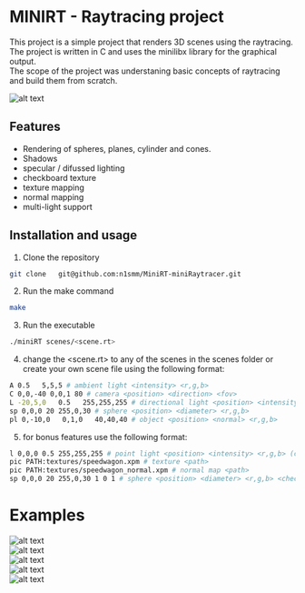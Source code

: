 # MINIRT - Raytracing project
This project is a simple project that renders 3D scenes using the raytracing. <br>
The project is written in C and uses the minilibx library for the graphical output. <br>
The scope of the project was understaning basic concepts of raytracing and build them from scratch. <br>


![alt text](rdm_imgs/sphere.png) <br>

## Features
- Rendering of spheres, planes, cylinder and cones.
- Shadows
- specular / difussed lighting
- checkboard texture
- texture mapping
- normal mapping
- multi-light support

## Installation and usage
1. Clone the repository
```bash
git clone   git@github.com:n1smm/MiniRT-miniRaytracer.git
```
2. Run the make command
```bash
make
```
3. Run the executable
```bash
./miniRT scenes/<scene.rt>
```
4. change the <scene.rt> to any of the scenes in the scenes folder or <br>
create your own scene file using the following format:
```bash
A 0.5   5,5,5 # ambient light <intensity> <r,g,b> 
C 0,0,-40 0,0,1 80 # camera <position> <direction> <fov>
L -20,5,0   0.5   255,255,255 # directional light <position> <intensity> <r,g,b>
sp 0,0,0 20 255,0,30 # sphere <position> <diameter> <r,g,b>
pl 0,-10,0   0,1,0   40,40,40 # object <position> <normal> <r,g,b>
```
5. for bonus features use the following format:
```bash
l 0,0,0 0.5 255,255,255 # point light <position> <intensity> <r,g,b> (can add more)
pic PATH:textures/speedwagon.xpm # texture <path>
pic PATH:textures/speedwagon_normal.xpm # normal map <path>
sp 0,0,0 20 255,0,30 1 0 1 # sphere <position> <diameter> <r,g,b> <checkerboard/bool> <texture/indexOfImg> <normal map/indexOfImg>
```
# Examples
![alt text](rdm_imgs/pokeball.png) <br>
![alt text](rdm_imgs/lollipops.png) <br>
![alt text](rdm_imgs/pool.png) <br>
![alt text](rdm_imgs/speedwagon.png) <br>
![alt text](rdm_imgs/luxury.png) <br>
